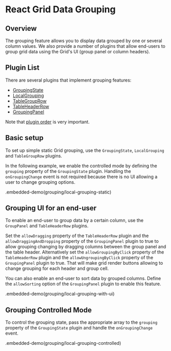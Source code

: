 # React Grid Data Grouping

## Overview

The grouping feature allows you to display data grouped by one or several
column values. We also provide a number of plugins that allow end-users to group grid data using the Grid's UI (group panel or column headers).

## Plugin List

There are several plugins that implement grouping features:
- [GroupingState](../reference/grouping-state.md)
- [LocalGrouping](../reference/local-grouping.md)
- [TableGroupRow](../reference/table-group-row.md)
- [TableHeaderRow](../reference/table-header-row.md)
- [GroupingPanel](../reference/grouping-panel.md)

Note that [plugin order](../README.md#plugin-order) is very important.

## Basic setup

To set up simple static Grid grouping, use the `GroupingState`, `LocalGrouping` and `TableGroupRow` plugins.

In the following example, we enable the controlled mode by defining the `grouping` property of the `GroupingState` plugin. Handling the `onGroupingChange` event is not required because there is no UI allowing a user to change grouping options.

.embedded-demo(grouping/local-grouping-static)

## Grouping UI for an end-user

To enable an end-user to group data by a certain column, use the `GroupPanel` and `TableHeaderRow` plugins.

Set the `allowDragging` property of the `TableHeaderRow` plugin and the `allowDraggingAndDropping` property of the `GroupingPanel` plugin to true to allow grouping changing by dragging columns between the group panel and the table header. Alternatively set the `allowGroupingByClick` property of the `TableHeaderRow` plugin and the `allowUngroupingByClick` property of the `GroupingPanel` plugin to true. That will make grid render buttons allowing to change grouping for each header and group cell.

You can also enable an end-user to sort data by grouped columns. Define the `allowSorting` option of the `GroupingPanel` plugin to enable this feature.

.embedded-demo(grouping/local-grouping-with-ui)

## Grouping Controlled Mode

To control the grouping state, pass the appropriate array to the `grouping` property of the `GroupingState` plugin and handle the `onGroupingChange` event.

.embedded-demo(grouping/local-grouping-controlled)

